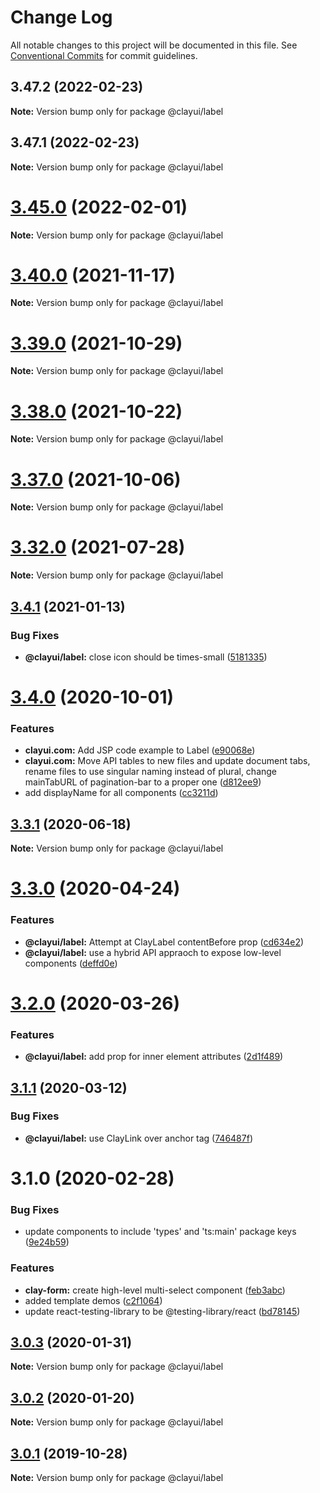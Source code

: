 # Change Log

All notable changes to this project will be documented in this file.
See [Conventional Commits](https://conventionalcommits.org) for commit guidelines.

## 3.47.2 (2022-02-23)

**Note:** Version bump only for package @clayui/label

## 3.47.1 (2022-02-23)

**Note:** Version bump only for package @clayui/label

# [3.45.0](https://github.com/liferay/clay/compare/v3.44.2...v3.45.0) (2022-02-01)

**Note:** Version bump only for package @clayui/label

# [3.40.0](https://github.com/liferay/clay/compare/v3.39.0...v3.40.0) (2021-11-17)

**Note:** Version bump only for package @clayui/label

# [3.39.0](https://github.com/liferay/clay/compare/v3.38.0...v3.39.0) (2021-10-29)

**Note:** Version bump only for package @clayui/label

# [3.38.0](https://github.com/liferay/clay/compare/v3.37.0...v3.38.0) (2021-10-22)

**Note:** Version bump only for package @clayui/label

# [3.37.0](https://github.com/liferay/clay/compare/v3.36.0...v3.37.0) (2021-10-06)

**Note:** Version bump only for package @clayui/label

# [3.32.0](https://github.com/liferay/clay/compare/v3.31.0...v3.32.0) (2021-07-28)

**Note:** Version bump only for package @clayui/label

## [3.4.1](https://github.com/liferay/clay/compare/@clayui/label@3.4.0...@clayui/label@3.4.1) (2021-01-13)

### Bug Fixes

-   **@clayui/label:** close icon should be times-small ([5181335](https://github.com/liferay/clay/commit/5181335))

# [3.4.0](https://github.com/liferay/clay/compare/@clayui/label@3.3.1...@clayui/label@3.4.0) (2020-10-01)

### Features

-   **clayui.com:** Add JSP code example to Label ([e90068e](https://github.com/liferay/clay/commit/e90068e))
-   **clayui.com:** Move API tables to new files and update document tabs, rename files to use singular naming instead of plural, change mainTabURL of pagination-bar to a proper one ([d812ee9](https://github.com/liferay/clay/commit/d812ee9))
-   add displayName for all components ([cc3211d](https://github.com/liferay/clay/commit/cc3211d))

## [3.3.1](https://github.com/liferay/clay/compare/@clayui/label@3.3.0...@clayui/label@3.3.1) (2020-06-18)

**Note:** Version bump only for package @clayui/label

# [3.3.0](https://github.com/liferay/clay/compare/@clayui/label@3.2.0...@clayui/label@3.3.0) (2020-04-24)

### Features

-   **@clayui/label:** Attempt at ClayLabel contentBefore prop ([cd634e2](https://github.com/liferay/clay/commit/cd634e2))
-   **@clayui/label:** use a hybrid API appraoch to expose low-level components ([deffd0e](https://github.com/liferay/clay/commit/deffd0e))

# [3.2.0](https://github.com/liferay/clay/tree/master/packages/clay-label/compare/@clayui/label@3.1.1...@clayui/label@3.2.0) (2020-03-26)

### Features

-   **@clayui/label:** add prop for inner element attributes ([2d1f489](https://github.com/liferay/clay/commit/2d1f489))

## [3.1.1](https://github.com/liferay/clay/tree/master/packages/clay-label/compare/@clayui/label@3.1.0...@clayui/label@3.1.1) (2020-03-12)

### Bug Fixes

-   **@clayui/label:** use ClayLink over anchor tag ([746487f](https://github.com/liferay/clay/commit/746487f))

# 3.1.0 (2020-02-28)

### Bug Fixes

-   update components to include 'types' and 'ts:main' package keys ([9e24b59](https://github.com/liferay/clay/commit/9e24b59))

### Features

-   **clay-form:** create high-level multi-select component ([feb3abc](https://github.com/liferay/clay/commit/feb3abc))
-   added template demos ([c2f1064](https://github.com/liferay/clay/commit/c2f1064))
-   update react-testing-library to be @testing-library/react ([bd78145](https://github.com/liferay/clay/commit/bd78145))

## [3.0.3](https://github.com/liferay/clay/tree/master/packages/clay-label/compare/@clayui/label@3.0.1...@clayui/label@3.0.3) (2020-01-31)

**Note:** Version bump only for package @clayui/label

## [3.0.2](https://github.com/liferay/clay/tree/master/packages/clay-label/compare/@clayui/label@3.0.1...@clayui/label@3.0.2) (2020-01-20)

**Note:** Version bump only for package @clayui/label

## [3.0.1](https://github.com/liferay/clay/tree/master/packages/clay-label/compare/@clayui/label@3.0.0...@clayui/label@3.0.1) (2019-10-28)

**Note:** Version bump only for package @clayui/label
